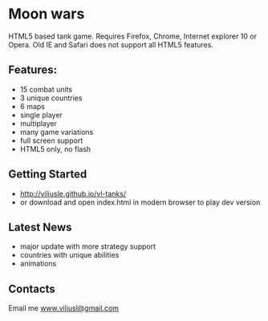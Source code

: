 # Moon wars

HTML5 based tank game. Requires Firefox, Chrome, Internet explorer 10 or Opera. Old IE and Safari does not support all HTML5 features.

## Features:
* 15 combat units
* 3 unique countries
* 6 maps
* single player
* multiplayer
* many game variations
* full screen support
* HTML5 only, no flash

## Getting Started
* http://viliusle.github.io/vl-tanks/
* or download and open index.html in modern browser to play dev version

## Latest News
* major update with more strategy support
* countries with unique abilities
* animations

## Contacts
Email me www.viliusl@gmail.com

